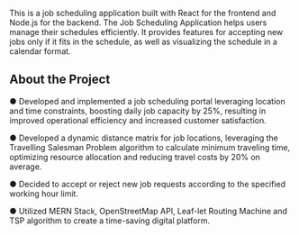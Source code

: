 This is a job scheduling application built with React for the frontend and Node.js for the backend.
The Job Scheduling Application helps users manage their schedules efficiently. It provides features for accepting new jobs only if it fits in the schedule, as well as visualizing the schedule in a calendar format.

## About the Project
●	Developed and implemented a job scheduling portal leveraging location and time constraints, boosting daily job capacity by 25%, resulting in improved operational efficiency and increased customer satisfaction.

●	Developed a dynamic distance matrix for job locations, leveraging the Travelling Salesman Problem algorithm to calculate minimum traveling time, optimizing resource allocation and reducing travel costs by 20% on average.

●	Decided to accept or reject new job requests according to the specified working hour limit.

●	Utilized MERN Stack, OpenStreetMap API, Leaf-let Routing Machine and TSP algorithm to create a time-saving digital platform.


